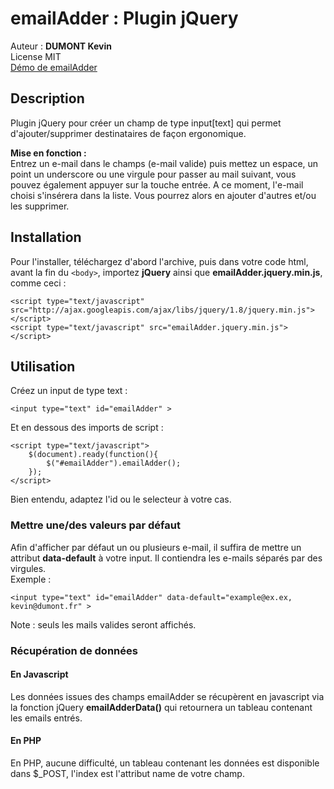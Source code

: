 # emailAdder : Plugin jQuery

Auteur : **DUMONT Kevin**  
License MIT  
[Démo de emailAdder](http://projets.kevindumont.fr/emailAdder/ "Démo de email adder")


## Description

Plugin jQuery pour créer un champ de type input[text] qui permet 
d'ajouter/supprimer destinataires de façon ergonomique.

**Mise en fonction :**  
Entrez un e-mail dans le champs (e-mail valide) puis mettez un espace, un point un underscore ou une virgule pour passer au mail suivant, vous pouvez également appuyer sur la touche entrée. A ce moment, l'e-mail choisi s'insérera dans la liste. Vous pourrez alors en ajouter d'autres et/ou les supprimer.

## Installation

Pour l'installer, téléchargez d'abord l'archive, puis dans votre code html, avant la fin du `<body>`, importez **jQuery** ainsi que **emailAdder.jquery.min.js**, comme ceci :

    <script type="text/javascript" src="http://ajax.googleapis.com/ajax/libs/jquery/1.8/jquery.min.js"></script>
    <script type="text/javascript" src="emailAdder.jquery.min.js"></script>

## Utilisation

Créez un input de type text :

    <input type="text" id="emailAdder" >

Et en dessous des imports de script : 

    <script type="text/javascript">
        $(document).ready(function(){
            $("#emailAdder").emailAdder();
        });
    </script>

Bien entendu, adaptez l'id ou le selecteur à votre cas.

### Mettre une/des valeurs par défaut

Afin d'afficher par défaut un ou plusieurs e-mail, il suffira de mettre un attribut **data-default** à votre input. Il contiendra les e-mails séparés par des virgules.  
Exemple :

    <input type="text" id="emailAdder" data-default="example@ex.ex, kevin@dumont.fr" >

Note : seuls les mails valides seront affichés.

### Récupération de données

#### En Javascript

Les données issues des champs emailAdder se récupèrent en javascript via la fonction jQuery **emailAdderData()** qui retournera un tableau contenant les emails entrés.

#### En PHP

En PHP, aucune difficulté, un tableau contenant les données est disponible dans $_POST, l'index est l'attribut name de votre champ.
